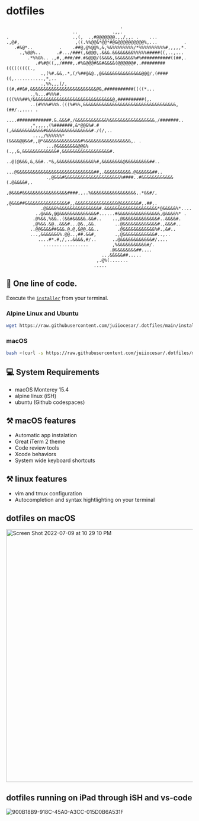 # dotfiles
```
                                           .                                    
                         ..             .,,.                                    
.                        .,(,  .,#@@@@@@@.,,/,,. .    ...                       
.,@#,                     ,((.%%@@&*@@*#@&@@@@@@@@@@%,...          .            
   .#&@*..          .    .##@,@%@@%,&,%&%%%%%%%%/*%%%%%%%%%%#,,,,,*.            
     .,%@@%..      .#.../###(,&@@@,.&&&.&&&&&&&&%%%%%#####((,..,...             
        .*%%&%.. .,#,,###/##.#&@@@/(&&&&,&&&&&&&%#%###########((##,.            
           .#%#@((,,/####,.#%&@@@#&&#&&&&(@@@@@@#,.#########(((((((((.,         
             .,(%#.&&,.*,(/%##@&@.,@&&&&&&&&&&&&&&&@@@/,(####((,...........,*,..
             .,%%,,,(/,((#,##&#,&&&&&&&&&&&&&&&&&&&&&&&&&@&,###########((((*... 
         .,%...#%%%#.(((%%%##%/&&&&&&&&&&&&&&&&&&&&&&&&&&&&&&@,##########(,.    
         ..(#%%%#%%%.(((%#%%,&&&&&&&&&&&&&&&&&&&&&&&&&&&&&&&&&&&,(##/.,.... .   
          ....#############.&.&&&#,/&&&&&&&&&&&&%&&&&&&&&&&&&&&&&&,/#######..   
         ,*,,,,,(%#######,&*@@&%#.#(,&&&&&&&&&&&&#&&&&&&&&&&&&&&&&&#./(/,..     
          ...,/%%%%%%*(&&&&@@&&#,,@*&&&&&&&&&&&&&&#%&&&&&&&&&&&&&&&&&,. .       
               ...@&&&&&&&&@@&%(.,,&,&&&&&&&&&&&&&#,&&&&&&&&&&&&&&&&&&#.        
                ..@(@&&&,&,&&#..*&,&&&&&&&&&&&&&&%#,&&&&&&&&@&&&&&&&&&##..      
               ...@&&&&&&&&&&&&&&&&&&&&&&&&&&&&&##,.&&&&&&&&&&.@&&&&&&##..      
               .,@&&&#&&&&&&&&&&&&&&&&&&&&&%####..#&&&&&&&&&&&&(.@&&&&#,.       
               ,@&&&#&&&&&&&&&&&&&&&&&####,,..%&&&&&&&&&&&&&&&&&,.*&&#/,        
              ,@&&&##&&&&&&&&&&&&&&&&#,,&&&&&&&&&&&&&&&&@&&&&&&&#,.##,.         
             .@&&&&%&&&&&&&&&&&&&&&#.&&&&&&&&&&&&&&&&&&&&*@&&&&&%*....          
           ..@&&&,@@&&&&&&&&&&&&&&#......#&&&&&&&&&&&&&&&&,@&&&&%* .            
          .@%&&,%&&..(&&#&&&&&.&&#..    ..,@&&&&&&&&&&&&&#..&&&&#.              
          ,@%&&.&@..&&&#...@&.,&&.       ..@&&&&&&&&&&&&&#.,&&&#..              
         ..@@&&&&##&&&.@.@,&@@.&&..       .@&&&&&&&&&&&&%#.,&#..                
         ...,&&&&&&&%.@@..,##.&&#,       .,@&&&&&&&&&&&&#..,..                  
            ....#*.#,/,..&&&&,#/..      ..@&&&&&&&&&&&&#/....                   
              .................         ,%&&&&&&&&&&&#/.                        
                                       .@&&&&&&&&##....                         
                                    ..,&&&&&##.....                             
                                  ,.@%(.......                                  
                                 .....                                         
```
## 🚀 One line of code.

Execute the [`installer`](installer) from your terminal.

### Alpine Linux and Ubuntu

```bash
wget https://raw.githubusercontent.com/juiiocesar/.dotfiles/main/installer; chmod +x installer; ./installer
```

### macOS
```bash
bash <(curl -s https://raw.githubusercontent.com/juiiocesar/.dotfiles/main/installer)
```

## 💻 System Requirements

- macOS Monterey 15.4
- alpine linux (iSH)
- ubuntu (Github codespaces)

## ⚒️ macOS features

- Automatic app instalation
- Great iTerm 2 theme
- Code review tools
- Xcode behaviors
- System wide keyboard shortcuts

## ⚒️ linux features 

- vim and tmux configuration
- Autocompletion and syntax hightlighting on your terminal

## dotfiles on macOS 

<img width="682" alt="Screen Shot 2022-07-09 at 10 29 10 PM" src="https://user-images.githubusercontent.com/17010592/178132601-ce1b92dc-769f-4856-a306-6d7d03960688.png">

## dotfiles running on iPad through iSH and vs-code

![900B18B9-918C-45A0-A3CC-015D0B6A531F](https://user-images.githubusercontent.com/17010592/200134470-647a2c6a-394e-4f26-9148-726853f9e69d.png)
